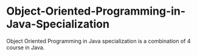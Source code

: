 # Object-Oriented-Programming-in-Java-Specialization
Object Oriented Programming in Java specialization is a combination of 4 course in Java.
